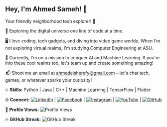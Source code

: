 ## Hey, I'm Ahmed Sameh! 👋 
Your friendly neighborhood tech explorer! 🌌

🌌 Exploring the digital universe one line of code at a time.

🖥️ I love coding, tech gadgets, and diving into video game worlds. When I'm not exploring virtual realms, I'm studying Computer Engineering at ASU.

🤖 Currently, I'm on a mission to conquer AI and Machine Learning. If you're into these cool realms too, let's team up and create something amazing!

📬 Shoot me an email at ahmedelsherefy@gmail.com – let's chat tech, games, or whatever sparks your curiosity!

🔥 **Skills:** Python | Java | C++ | Machine Learning | TensorFlow | Flutter

🌐 **Connect:** [![LinkedIn](https://img.shields.io/badge/LinkedIn-ahmedsameh-blue)](https://www.linkedin.com/in/ahmed-sameh-b01348b6/) | [![Facebook](https://img.shields.io/badge/Facebook-ahmedsameh-blue)](https://www.facebook.com/Floppyfire52) | [![Instagram](https://img.shields.io/badge/Instagram-ahmedsameh-orange)](https://www.instagram.com/ahmedsameh52/?hl=en) | [![YouTube](https://img.shields.io/badge/YouTube-ahmedsameh-red)](https://www.youtube.com/channel/UCOG4smGWiL4eT2MR2vaH_hg) | [![GitHub](https://img.shields.io/badge/GitHub-ahmedsameh-lightgrey)](https://github.com/AhmedSameh52)

👀 **Profile Views:** ![Profile Views](https://komarev.com/ghpvc/?username=AhmedSameh52)

🔥 **GitHub Streak:** ![GitHub Streak](https://github-readme-streak-stats.herokuapp.com/?user=AhmedSameh52)

<!---
AhmedSameh52/AhmedSameh52 is a ✨ special ✨ repository because its `README.md` (this file) appears on your GitHub profile.
You can click the Preview link to take a look at your changes.
--->
